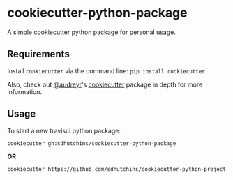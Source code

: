 # cookiecutter-python-package

A simple cookiecutter python package for personal usage.

## Requirements

Install `cookiecutter` via the command line: `pip install cookiecutter`

Also, check out [@audreyr](https://github.com/audreyr)'s [cookiecutter](https://github.com/audreyr/cookiecutter) package in depth for more information.

Usage
-----
To start a new travisci python package:

`cookiecutter gh:sdhutchins/cookiecutter-python-package`

**OR**

`cookiecutter https://github.com/sdhutchins/cookiecutter-python-project`
